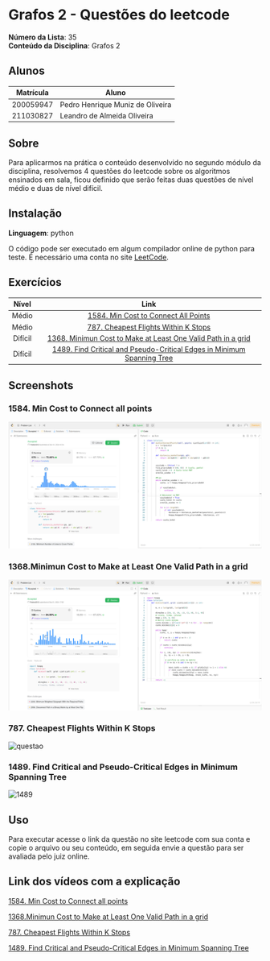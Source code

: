 # Grafos 2 - Questões do leetcode

**Número da Lista**: 35<br>
**Conteúdo da Disciplina**: Grafos 2<br>

## Alunos
|Matrícula | Aluno |
| -- | -- |
| 200059947  |  Pedro Henrique Muniz de Oliveira |
| 211030827  |  Leandro de Almeida Oliveira |

## Sobre 
Para aplicarmos na prática o conteúdo desenvolvido no segundo módulo da disciplina, resolvemos 4 questões do leetcode sobre os algoritmos ensinados em sala, ficou definido que serão feitas duas questões de nível médio e duas de nível difícil. 


## Instalação 
**Linguagem**: python<br>

O código pode ser executado em algum compilador online de python para teste. 
É necessário uma conta no site <a href = "https://leetcode.com/" target = "_blank">LeetCode</a>.

## Exercícios

|Nível|Link|
|:---:|:--:|
|Médio|[1584. Min Cost to Connect All Points](https://leetcode.com/problems/min-cost-to-connect-all-points/description/)|
|Médio|[787. Cheapest Flights Within K Stops](https://leetcode.com/problems/cheapest-flights-within-k-stops/description/)|
|Difícil|[1368. Minimun Cost to Make at Least One Valid Path in a grid](https://leetcode.com/problems/minimum-cost-to-make-at-least-one-valid-path-in-a-grid/description/)|
|Difícil|[1489. Find Critical and Pseudo-Critical Edges in Minimum Spanning Tree](https://leetcode.com/problems/find-critical-and-pseudo-critical-edges-in-minimum-spanning-tree/description/)|


## Screenshots
### 1584. Min Cost to Connect all points
![1584_print](/1584.Min%20Cost%20To%20Connect%20all%20Points/1584Points.jpeg)

### 1368.Minimun Cost to Make at Least One Valid Path in a grid
![1368_print](/1368.Minimun%20Cost%20to%20Make%20at%20Least%20One%20Valid%20Path%20in%20a%20Grid/1368Matriz.jpeg)

### 787. Cheapest Flights Within K Stops
![questao](https://github.com/user-attachments/assets/1f682bba-5148-45ef-8c6c-8d436b610fea)

### 1489. Find Critical and Pseudo-Critical Edges in Minimum Spanning Tree
![1489](https://github.com/user-attachments/assets/a44bb948-018e-4c57-8c41-a0828df126a8)

## Uso 
Para executar acesse o link da questão no site leetcode com sua conta e copie o arquivo ou seu conteúdo, em seguida envie a questão para ser avaliada pelo juiz online.

## Link dos vídeos com a explicação
 <a href = "https://www.youtube.com/watch?v=LBskje54TBs" target = "_blank">1584. Min Cost to Connect all points</a> 

 <a href = "https://www.youtube.com/watch?v=h_EMfy9Gg6g" target = "_blank">1368.Minimun Cost to Make at Least One Valid Path in a grid</a>  

 <a href = "https://youtu.be/nsm8Q2x_YXo" target = "_blank">787. Cheapest Flights Within K Stops</a>  

 <a href = "https://youtu.be/EG459vpLCzw" target = "_blank">1489. Find Critical and Pseudo-Critical Edges in Minimum Spanning Tree</a>  

